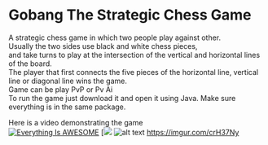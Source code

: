 # Gobang The Strategic Chess Game
A strategic chess game in which two people play against other.                   
Usually the two sides use black and white chess pieces,             
and take turns to play at the intersection of the vertical and horizontal lines of the board.               
The player that first connects the five pieces of the horizontal line, vertical line or diagonal line wins the game.                
Game can be play PvP or Pv Ai                           
To run the game just download it and open it using Java. Make sure everything is in the same package.                

Here is a video demonstrating the game                                          
[![Everything Is AWESOME](https://imgur.com/Xp2eGed.png)](https://www.youtube.com/watch?v=X4fwPOu4OhU "Everything Is AWESOME")
[![](https://imgur.com/crH37Ny.png)
![alt text](https://imgur.com/crH37Ny.png)
https://imgur.com/crH37Ny
